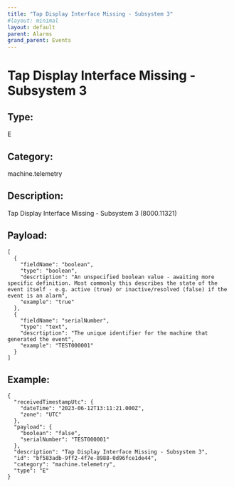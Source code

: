 ```yaml
---
title: "Tap Display Interface Missing - Subsystem 3"
#layout: minimal
layout: default
parent: Alarms
grand_parent: Events
---
```


# Tap Display Interface Missing - Subsystem 3

## Type:

E

## Category:

machine.telemetry

## Description: 

Tap Display Interface Missing - Subsystem 3 (8000.11321)

## Payload:

```
[
  {
    "fieldName": "boolean",
    "type": "boolean",
    "descrtiption": "An unspecified boolean value - awaiting more specific definition. Most commonly this describes the state of the event itself - e.g. active (true) or inactive/resolved (false) if the event is an alarm",
    "example": "true"
  },
  {
    "fieldName": "serialNumber",
    "type": "text",
    "descrtiption": "The unique identifier for the machine that generated the event",
    "example": "TEST000001"
  }
]
```

## Example:

```
{
  "receivedTimestampUtc": {
    "dateTime": "2023-06-12T13:11:21.000Z",
    "zone": "UTC"
  },
  "payload": {
    "boolean": "false",
    "serialNumber": "TEST000001"
  },
  "description": "Tap Display Interface Missing - Subsystem 3",
  "id": "bf583adb-9ff2-4f7e-8988-0d96fce1de44",
  "category": "machine.telemetry",
  "type": "E"
}
```
